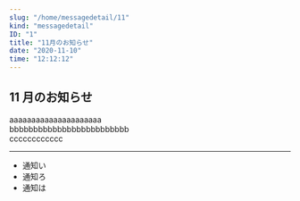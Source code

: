```yaml
---
slug: "/home/messagedetail/11"
kind: "messagedetail"
ID: "1"
title: "11月のお知らせ"
date: "2020-11-10"
time: "12:12:12"
---
```


## 11 月のお知らせ

aaaaaaaaaaaaaaaaaaaaa  
bbbbbbbbbbbbbbbbbbbbbbbbb  
cccccccccccc

---

- 通知い
- 通知ろ
- 通知は
